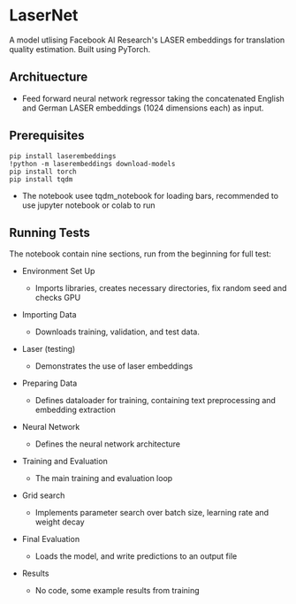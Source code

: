 # LaserNet
A model utlising Facebook AI Research's LASER embeddings for translation quality estimation. Built using PyTorch.

## Archituecture
* Feed forward neural network regressor taking the concatenated English and German LASER embeddings (1024 dimensions each) as input.

## Prerequisites
    pip install laserembeddings
    !python -m laserembeddings download-models    
    pip install torch
    pip install tqdm
* The notebook usee tqdm_notebook for loading bars, recommended to use jupyter notebook or colab to run

## Running Tests
The notebook contain nine sections, run from the beginning for full test:

* Environment Set Up
    * Imports libraries, creates necessary directories, fix random seed and checks GPU
    
* Importing Data
    * Downloads training, validation, and test data.
    
* Laser (testing)
    * Demonstrates the use of laser embeddings
    
* Preparing Data
    * Defines dataloader for training, containing text preprocessing and embedding extraction

* Neural Network
    * Defines the neural network architecture
    
* Training and Evaluation
    * The main training and evaluation loop

* Grid search
    * Implements parameter search over batch size, learning rate and weight decay
    
* Final Evaluation
    * Loads the model, and write predictions to an output file
    
* Results
    * No code, some example results from training
